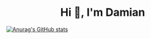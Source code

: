 

<h1 align="center">Hi 👋, I'm Damian</h1>

[![Anurag's GitHub stats](https://github-readme-stats.vercel.app/api?username=Fr0ztyy43)](https://github.com/anuraghazra/github-readme-stats)
